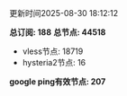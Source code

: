 更新时间2025-08-30 18:12:12

**总订阅: 188**
**总节点: 44518**
- vless节点: 18719
- hysteria2节点: 16

**google ping有效节点: 207**
